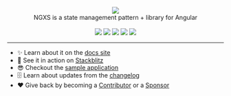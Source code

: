 <p align="center">
  <img src="https://github.com/ngxs/store/raw/master/docs/assets/logo.png">
  <br />
  NGXS is a state management pattern + library for Angular
  <br />
  <br />
  <a href="https://now-examples-slackin-eqzjxuxoem.now.sh/"><img src="https://now-examples-slackin-eqzjxuxoem.now.sh/badge.svg"></a> <a href="https://badge.fury.io/js/%40ngxs%2Fstore"><img src="https://badge.fury.io/js/%40ngxs%2Fstore.svg"></a> <a href="https://codeclimate.com/github/ngxs/store/maintainability"><img src="https://api.codeclimate.com/v1/badges/5b43106a1ddff7d76a04/maintainability" /></a> <a href="https://codeclimate.com/github/ngxs/store/test_coverage"><img src="https://api.codeclimate.com/v1/badges/5b43106a1ddff7d76a04/test_coverage" /></a> <a href="https://circleci.com/gh/ngxs/store"><img src="https://circleci.com/gh/ngxs/store/tree/master.svg?style=svg"></a>
</p>

---

- ✨ Learn about it on the [docs site](https://ngxs.gitbooks.io/ngxs/)
- 🚀 See it in action on [Stackblitz](https://stackblitz.com/edit/ngxs-repro)
- 😎 Checkout the [sample application](https://github.com/ngxs/store/tree/master/integration)
- 🗄 Learn about updates from the [changelog](https://github.com/ngxs/store/blob/master/CHANGELOG.md)
- ❤️ Give back by becoming a [Contributor](https://github.com/ngxs/store/blob/master/docs/community/contributing.md) or a [Sponsor](https://github.com/ngxs/store/blob/master/docs/community/sponsors.md)
